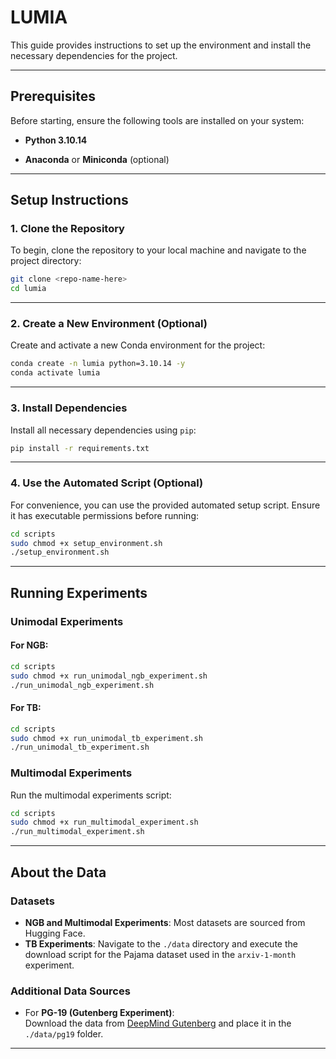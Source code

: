 
# LUMIA

This guide provides instructions to set up the environment and install the necessary dependencies for the project.

---

## Prerequisites

Before starting, ensure the following tools are installed on your system:

- **Python 3.10.14**

- **Anaconda** or **Miniconda** (optional)

---

## Setup Instructions

### 1. Clone the Repository

To begin, clone the repository to your local machine and navigate to the project directory:

```bash
git clone <repo-name-here>
cd lumia
```

---

### 2. Create a New Environment (Optional)

Create and activate a new Conda environment for the project:

```bash
conda create -n lumia python=3.10.14 -y
conda activate lumia
```

---

### 3. Install Dependencies

Install all necessary dependencies using `pip`:

```bash
pip install -r requirements.txt
```

---

### 4. Use the Automated Script (Optional)

For convenience, you can use the provided automated setup script. Ensure it has executable permissions before running:

```bash
cd scripts
sudo chmod +x setup_environment.sh
./setup_environment.sh
```

---

## Running Experiments

### Unimodal Experiments

#### For NGB:
```bash
cd scripts
sudo chmod +x run_unimodal_ngb_experiment.sh
./run_unimodal_ngb_experiment.sh
```

#### For TB:
```bash
cd scripts
sudo chmod +x run_unimodal_tb_experiment.sh
./run_unimodal_tb_experiment.sh
```

### Multimodal Experiments

Run the multimodal experiments script:

```bash
cd scripts
sudo chmod +x run_multimodal_experiment.sh
./run_multimodal_experiment.sh
```

---

## About the Data

### Datasets

- **NGB and Multimodal Experiments**: Most datasets are sourced from Hugging Face. 
- **TB Experiments**: Navigate to the `./data` directory and execute the download script for the Pajama dataset used in the `arxiv-1-month` experiment.

### Additional Data Sources

- For **PG-19 (Gutenberg Experiment)**:  
  Download the data from [DeepMind Gutenberg](https://console.cloud.google.com/storage/browser/deepmind-gutenberg) and place it in the `./data/pg19` folder.

---
